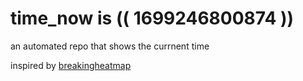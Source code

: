 # time_now is (( 1699246800874 ))

an automated repo that shows the currnent time

inspired by [breakingheatmap](https://github.com/breakingheatmap/breakingheatmap)